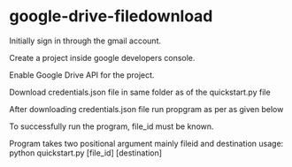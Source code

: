 # google-drive-filedownload


Initially sign in through the gmail account.

Create a project inside google developers console.

Enable Google Drive API for the project.

Download credentials.json file in same folder as of the quickstart.py file

After downloading credentials.json file run propgram as per as given below

To successfully run the program, file_id must be known.

Program takes two positional argument mainly fileid and destination
usage:
    python quickstart.py [file_id] [destination]
